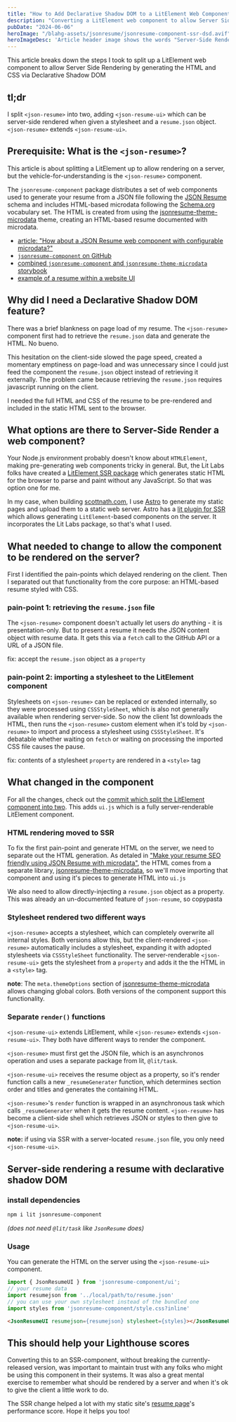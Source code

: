 ```yaml
---
title: "How to Add Declarative Shadow DOM to a LitElement Web Component"
description: "Converting a LitElement web component to allow Server Side Rendering using Declarative Shadow DOM"
pubDate: "2024-06-06"
heroImage: "/blahg-assets/jsonresume/jsonresume-component-ssr-dsd.avif"
heroImageDesc: 'Article header image shows the words "Server-Side Rendering a Declarative Shadow DOM with LitElement"'
---
```


This article breaks down the steps I took to split up a LitElement web component to allow Server Side Rendering by generating the HTML and CSS via Declarative Shadow DOM

## tl;dr

I split `<json-resume>` into two, adding `<json-resume-ui>` which can be server-side rendered when given a stylesheet and a `resume.json` object. `<json-resume>` extends `<json-resume-ui>`.


## Prerequisite: What is the `<json-resume>`?

This article is about splitting a LitElement up to allow rendering on a server, but the vehicle-for-understanding is the `<json-resume>` component.

The `jsonresume-component` package distributes a set of web components used to generate your resume from a JSON file following the [JSON Resume][jsonresume] schema and includes HTML-based microdata following the [Schema.org][schemaorg] vocabulary set. The HTML is created from using the [jsonresume-theme-microdata][jtm] theme, creating an HTML-based resume documented with microdata.

* [article: "How about a JSON Resume web component with configurable microdata?"][jc-art]
* [`jsonresume-component` on GitHub][jc]
* [combined `jsonresume-component` and `jsonresume-theme-microdata` storybook][jc-sb]
* [example of a resume within a website UI][my-resume]

## Why did I need a Declarative Shadow DOM feature?

There was a brief blankness on page load of my resume. The `<json-resume>` component first had to retrieve the `resume.json` data and generate the HTML. No bueno. 

This hesitation on the client-side slowed the page speed, created a momentary emptiness on page-load and was unnecessary since I could just feed the component the `resume.json` object instead of retrieving it externally. The problem came because retrieving the `resume.json` requires javascript running on the client. 

I needed the full HTML and CSS of the resume to be pre-rendered and included in the static HTML sent to the browser. 

## What options are there to Server-Side Render a web component?

Your Node.js environment probably doesn't know about `HTMLElement`, making pre-generating web components tricky in general. But, the Lit Labs folks have created a [LitElement SSR package](https://lit.dev/docs/ssr/client-usage/) which generates static HTML for the browser to parse and paint without any JavaScript. So that was option one for me.

In my case, when building [scottnath.com](https://scottnath.com), I use [Astro](https://astro.build/) to generate my static pages and upload them to a static web server. Astro has a [lit plugin for SSR][astro-lit] which allows generating `LitElement`-based components on the server. It incorporates the Lit Labs package, so that's what I used.

## What needed to change to allow the component to be rendered on the server?

First I identified the pain-points which delayed rendering on the client. Then I separated out that functionality from the core purpose: an HTML-based resume styled with CSS.

### pain-point 1: retrieving the `resume.json` file

The `<json-resume>` component doesn't actually let users _do_ anything - it is presentation-only. But to present a resume it needs the JSON content object with resume data. It gets this via a `fetch` call to the GitHub API or a URL of a JSON file. 

fix: accept the `resume.json` object as a `property`

### pain-point 2: importing a stylesheet to the LitElement component

Stylesheets on `<json-resume>` can be replaced or extended internally, so they were processed using `CSSStyleSheet`, which is also not generally available when rendering server-side. So now the client 1st downloads the HTML, then runs the `<json-resume>` custom element when it's told by `<json-resume>` to import and process a stylesheet using `CSSStyleSheet`. It's debatable whether waiting on `fetch` or waiting on processing the imported CSS file causes the pause.

fix: contents of a stylesheet `property` are rendered in a `<style>` tag

## What changed in the component

For all the changes, check out the [commit which split the LitElement component into two](https://github.com/scottnath/jsonresume-component/commit/74e66cfcf72ec58614a4a0bdabb79f72eb376cf5). This adds `ui.js` which is a fully server-renderable LitElement component.

### HTML rendering moved to SSR

To fix the first pain-point and generate HTML on the server, we need to separate out the HTML generation. As detaled in ["Make your resume SEO friendly using JSON Resume with microdata"][microdata-jsonresume], the HTML comes from a separate library, [jsonresume-theme-microdata][jtm], so we'll move importing that component and using it's pieces to generate HTML into `ui.js`

We also need to allow directly-injecting a `resume.json` object as a property. This was already an un-documented feature of `json-resume`, so copypasta

### Stylesheet rendered two different ways

`<json-resume>` accepts a stylesheet, which can completely overwrite all internal styles. Both versions allow this, but the client-rendered `<json-resume>` automatically includes a stylesheet, expanding it with adopted stylesheets via `CSSStyleSheet` functionality. The server-renderable `<json-resume-ui>` gets the stylesheet from a `property` and adds it the the HTML in a `<style>` tag.

**note**: The `meta.themeOptions` section of [jsonresume-theme-microdata][jtm] allows changing global colors. Both versions of the component support this functionality.

### Separate `render()` functions

`<json-resume-ui>` extends LitElement, while `<json-resume>` extends `<json-resume-ui>`. They both have different ways to render the component.

`<json-resume>` must first get the JSON file, which is an asynchronos operation and uses a separate package from lit, `@lit/task`.

`<json-resume-ui>` receives the resume object as a property, so it's render function calls a new `_resumeGenerater` function, which determines section order and titles and generates the containing HTML. 

`<json-resume>`'s `render` function is wrapped in an asynchronous task which calls `_resumeGenerater` when it gets the resume content. `<json-resume>` has become a client-side shell which retrieves JSON or styles to then give to `<json-resume-ui>`.

**note:** if using via SSR with a server-located `resume.json` file, you only need `<json-resume-ui>`.

## Server-side rendering a resume with declarative shadow DOM

### install dependencies

```sh
npm i lit jsonresume-component
```

_(does not need `@lit/task` like `JsonResume` does)_

### Usage

You can generate the HTML on the server using the `<json-resume-ui>` component.

```javascript
import { JsonResumeUI } from 'jsonresume-component/ui';
// your resume data
import resumejson from '../local/path/to/resume.json'
// you can use your own stylesheet instead of the bundled one
import styles from 'jsonresume-component/style.css?inline'
```

```html
<JsonResumeUI resumejson={resumejson} stylesheet={styles}></JsonResumeUI>
```

## This should help your Lighthouse scores

Converting this to an SSR-component, without breaking the currently-released version, was important to maintain trust with any folks who might be using this component in their systems. It was also a great mental exercise to remember what should be rendered by a server and when it's ok to give the client a little work to do.

The SSR change helped a lot with my static site's [resume page][my-resume]'s performance score. Hope it helps you too!


[jc]: https://github.com/scottnath/jsonresume-component
[jc-sb]: https://main--6632f42ef9bacea464588c02.chromatic.com
[jc-art]: /blahg/microdata-jsonresume-component/
[jc-commit]: https://github.com/scottnath/jsonresume-component/commit/74e66cfcf72ec58614a4a0bdabb79f72eb376cf5
[jsonresume]: https://jsonresume.org
[astro-lit]: https://docs.astro.build/en/guides/integrations-guide/lit/
[microdata-html]: /blahg/microdata-with-html/
[microdata-jsonresume]: /blahg/microdata-with-jsonresume/
[jtm]: https://github.com/scottnath/jsonresume-theme-microdata
[schemaorg]: https://schema.org
[my-resume]: /resume/